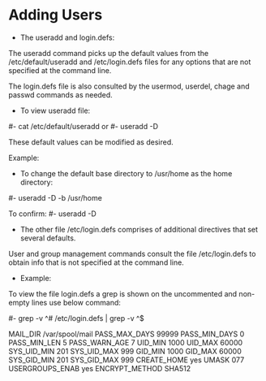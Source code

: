 # Adding Users

- The useradd and login.defs:

The useradd command picks up the default values from the
/etc/default/useradd and /etc/login.defs files for any
options that are not specified at the command line.

The login.defs file is also consulted by the usermod, 
userdel, chage and passwd commands as needed.

- To view useradd file:

#- cat /etc/default/useradd
or
#- useradd -D


These default values can be modified as desired.


Example: 

- To change the default base directory to /usr/home as 
the home directory: 

#- useradd -D -b /usr/home

To confirm: 
#- useradd -D



- The other file /etc/login.defs comprises of additional
directives that set several defaults.

User and group management commands consult the file
/etc/login.defs to obtain info that is not specified at
the command line.


- Example: 

To view the file login.defs a grep is shown on the 
uncommented and non-empty lines use below command:

#- grep -v ^# /etc/login.defs | grep -v ^$

MAIL_DIR  /var/spool/mail
PASS_MAX_DAYS  99999
PASS_MIN_DAYS  0
PASS_MIN_LEN   5
PASS_WARN_AGE  7
UID_MIN                  1000
UID_MAX                 60000
SYS_UID_MIN               201
SYS_UID_MAX               999
GID_MIN                  1000
GID_MAX                 60000
SYS_GID_MIN               201
SYS_GID_MAX               999
CREATE_HOME    yes
UMASK           077
USERGROUPS_ENAB yes
ENCRYPT_METHOD SHA512





